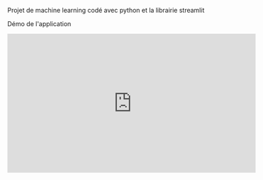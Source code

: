 Projet de machine learning codé avec python et la librairie streamlit

Démo de l'application

<iframe width="560" height="315" src="https://www.youtube.com/embed/j8LSg3s8ElU" title="YouTube video player" frameborder="0" allow="accelerometer; autoplay; clipboard-write; encrypted-media; gyroscope; picture-in-picture; web-share" allowfullscreen></iframe>


